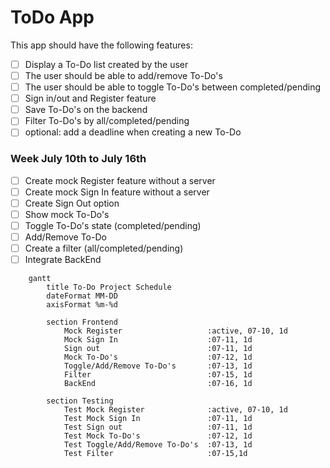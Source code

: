 # ToDo App

This app should have the following features:

- [ ] Display a To-Do list created by the user
- [ ] The user should be able to add/remove To-Do's
- [ ] The user should be able to toggle To-Do's between completed/pending
- [ ] Sign in/out and Register feature
- [ ] Save To-Do's on the backend
- [ ] Filter To-Do's by all/completed/pending
- [ ] optional: add a deadline when creating a new To-Do 

### Week July 10th to July 16th
- [ ] Create mock Register feature without a server
- [ ] Create mock Sign In feature without a server
- [ ] Create Sign Out option
- [ ] Show mock To-Do's
- [ ] Toggle To-Do's state (completed/pending)
- [ ] Add/Remove To-Do
- [ ] Create a filter (all/completed/pending)
- [ ] Integrate BackEnd

```mermaid
    gantt 
        title To-Do Project Schedule
        dateFormat MM-DD
        axisFormat %m-%d
        
        section Frontend
            Mock Register                   :active, 07-10, 1d
            Mock Sign In                    :07-11, 1d
            Sign out                        :07-11, 1d
            Mock To-Do's                    :07-12, 1d
            Toggle/Add/Remove To-Do's       :07-13, 1d
            Filter                          :07-15, 1d
            BackEnd                         :07-16, 1d

        section Testing
            Test Mock Register              :active, 07-10, 1d
            Test Mock Sign In               :07-11, 1d
            Test Sign out                   :07-11, 1d
            Test Mock To-Do's               :07-12, 1d
            Test Toggle/Add/Remove To-Do's  :07-13, 1d
            Test Filter                     :07-15,1d
```